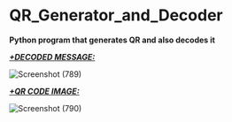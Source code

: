 # QR_Generator_and_Decoder

**Python program that generates QR and also decodes it**

<ins>***+DECODED MESSAGE:***</ins>

![Screenshot (789)](https://user-images.githubusercontent.com/55600400/106519412-3f853800-6501-11eb-9cf5-69a3a7ad37e4.png)

<ins>***+QR CODE IMAGE:***</ins>

![Screenshot (790)](https://user-images.githubusercontent.com/55600400/106519420-42802880-6501-11eb-9a03-56131cb96a93.png)
